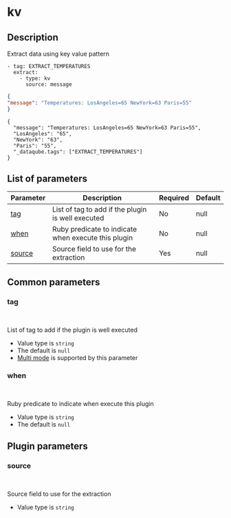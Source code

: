 # kv <Badge type='tip' text='community' vertical='top' />

## Description
Extract data using key value pattern


<CodeGroup>
<CodeGroupItem title='CONFIG'>

```yaml{3-4}
- tag: EXTRACT_TEMPERATURES
  extract:
    - type: kv
      source: message
```

</CodeGroupItem>
<CodeGroupItem title='EVENT'>

```json
{
"message": "Temperatures: LosAngeles=65 NewYork=63 Paris=55"
}
```

</CodeGroupItem>
<CodeGroupItem title='OUTPUT'>

```json{3-5}
{
  "message": "Temperatures: LosAngeles=65 NewYork=63 Paris=55",
  "LosAngeles": "65",
  "NewYork": "63",
  "Paris": "55",
  "_dataqube.tags": ["EXTRACT_TEMPERATURES"]
}
```

</CodeGroupItem>
</CodeGroup>

  

## List of parameters
| Parameter | Description | Required | Default |
|---|---|---|---|
| [tag](#tag) | List of tag to add if the plugin is well executed | No | null |
| [when](#when) | Ruby predicate to indicate when execute this plugin | No | null |
| [source](#source) | Source field to use for the extraction | Yes | null |

## Common parameters
### tag
<br/>
<Badge type=warning text=optional vertical=bottom />

List of tag to add if the plugin is well executed
- Value type is `string`
- The default is `null`
- [Multi mode](#) is supported by this parameter

### when
<br/>
<Badge type=warning text=optional vertical=bottom />

Ruby predicate to indicate when execute this plugin
- Value type is `string`
- The default is `null`

## Plugin parameters
### source
<br/>
<Badge type=tip text=required vertical=bottom />

Source field to use for the extraction
- Value type is `string`

